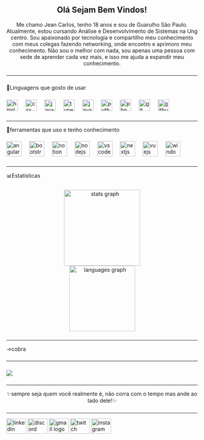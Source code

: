 <h2 align="center">Olá Sejam Bem Vindos!</h2>

<p align="center">Me chamo Jean Carlos, tenho 18 anos e sou de Guarulho São Paulo. Atualmente, estou cursando Análise e Desenvolvimento de Sistemas na Ung centro. Sou apaixonado por tecnologia e compartilho meu conhecimento com meus colegas fazendo networking, onde encontro e aprimoro meu conhecimento. 
Não sou o melhor com nada, sou apenas uma pessoa com sede de aprender cada vez mais, e isso me ajuda a expandir meu conhecimento.<p>

###
---
<p align="center"></p>

###

<p align="left">🤖Linguagens que gosto de usar</p>

###

<div align="left">
  <img src="https://cdn.jsdelivr.net/gh/devicons/devicon/icons/html5/html5-original.svg" height="30" alt="html5 logo"  />
  <img width="12" />
  <img src="https://cdn.jsdelivr.net/gh/devicons/devicon/icons/css3/css3-original.svg" height="30" alt="css logo"  />
  <img width="12" />
  <img src="https://cdn.jsdelivr.net/gh/devicons/devicon/icons/javascript/javascript-original.svg" height="30" alt="javascript logo"  />
  <img width="12" />
  <img src="https://cdn.jsdelivr.net/gh/devicons/devicon/icons/typescript/typescript-original.svg" height="30" alt="typescript logo"  />
  <img width="12" />
  <img src="https://cdn.jsdelivr.net/gh/devicons/devicon/icons/java/java-original.svg" height="30" alt="java logo"  />
  <img width="12" />
  <img src="https://cdn.jsdelivr.net/gh/devicons/devicon/icons/python/python-original.svg" height="30" alt="python logo"  />
  <img width="12" />
  <img src="https://cdn.jsdelivr.net/gh/devicons/devicon/icons/php/php-original.svg" height="30" alt="php logo"  />
  <img width="12" />
  <img src="https://cdn.jsdelivr.net/gh/devicons/devicon/icons/git/git-original.svg" height="30" alt="git logo"  />
  <img width="12" />
  <img src="https://cdn.jsdelivr.net/gh/devicons/devicon/icons/github/github-original.svg" height="30" alt="github logo"  />
</div>

###
---
<p align="left">🤖ferramentas que uso e tenho conhecimento</p>

###

<div align="left">
  <img src="https://cdn.jsdelivr.net/gh/devicons/devicon/icons/angularjs/angularjs-original.svg" height="40" alt="angularjs logo"  />
  <img width="12" />
  <img src="https://cdn.jsdelivr.net/gh/devicons/devicon/icons/bootstrap/bootstrap-original.svg" height="40" alt="bootstrap logo"  />
  <img width="12" />
  <img src="https://cdn.jsdelivr.net/gh/devicons/devicon/icons/notion/notion-original.svg" height="40" alt="notion logo"  />
  <img width="12" />
  <img src="https://cdn.jsdelivr.net/gh/devicons/devicon/icons/nodejs/nodejs-original.svg" height="40" alt="nodejs logo"  />
  <img width="12" />
  <img src="https://cdn.jsdelivr.net/gh/devicons/devicon/icons/vscode/vscode-original.svg" height="40" alt="vscode logo"  />
  <img width="12" />
  <img src="https://cdn.jsdelivr.net/gh/devicons/devicon/icons/nextjs/nextjs-original.svg" height="40" alt="nextjs logo"  />
  <img width="12" />
  <img src="https://cdn.jsdelivr.net/gh/devicons/devicon/icons/vuejs/vuejs-original.svg" height="40" alt="vuejs logo"  />
  <img width="12" />
  <img src="https://cdn.jsdelivr.net/gh/devicons/devicon/icons/windows8/windows8-original.svg" height="40" alt="windows8 logo"  />
</div>

###
---
<p align="left">📊Estatísticas</p>

###

<div align="center">
  <img src="https://github-readme-stats.vercel.app/api?username=JeanCarlosAguiarPimentel&hide_title=false&hide_rank=false&show_icons=true&include_all_commits=true&count_private=true&disable_animations=false&theme=onedark&locale=pt-br&hide_border=false" height="200" alt="stats graph" /> <br>
  <img src="https://github-readme-stats.vercel.app/api/top-langs?username=JeanCarlosAguiarPimentel&locale=pt-br&hide_title=false&layout=compact&card_width=320&langs_count=50&theme=onedark&hide_border=false" height="173" alt="languages graph"  />
</div>

###
---

->cobra

###
---


###

<img src=https://i.pinimg.com/1200x/c2/94/ba/c294bac3f087bc43afa7830b0dbfd4be.jpg>

###
---
<p align="center">✨sempre seja quem você realmente é, não corra com o tempo mas ande ao lado dele!✨</p>

###
---
<div align="left">
  <img src="https://raw.githubusercontent.com/maurodesouza/profile-readme-generator/master/src/assets/icons/social/linkedin/default.svg" width="52" height="40" alt="linkedin logo"  />
  <img src="https://raw.githubusercontent.com/maurodesouza/profile-readme-generator/master/src/assets/icons/social/discord/default.svg" width="52" height="40" alt="discord logo"  />
  <img src="https://raw.githubusercontent.com/maurodesouza/profile-readme-generator/master/src/assets/icons/social/gmail/default.svg" width="52" height="40" alt="gmail logo"  />
  <img src="https://raw.githubusercontent.com/maurodesouza/profile-readme-generator/master/src/assets/icons/social/twitch/default.svg" width="52" height="40" alt="twitch logo"  />
  <img src="https://raw.githubusercontent.com/maurodesouza/profile-readme-generator/master/src/assets/icons/social/instagram/default.svg" width="52" height="40" alt="instagram logo"  />
</div>

###

